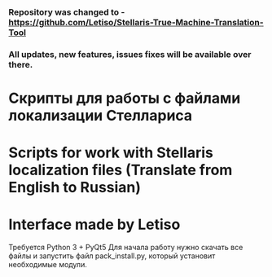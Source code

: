 ### Repository was changed to - https://github.com/Letiso/Stellaris-True-Machine-Translation-Tool
### All updates, new features, issues fixes will be available over there.
# Скрипты для работы с файлами локализации Стеллариса
# Scripts for work with Stellaris localization files (Translate from English to Russian)
# Interface made by Letiso

Требуется Python 3 + PyQt5
Для начала работу нужно скачать все файлы и запустить файл pack_install.py, который установит необходимые модули.
